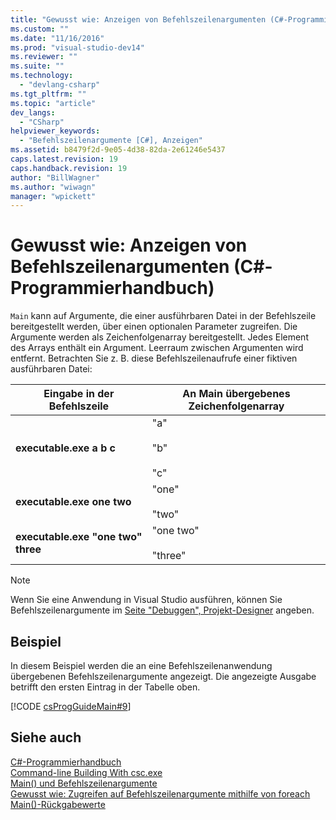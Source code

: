```yaml
---
title: "Gewusst wie: Anzeigen von Befehlszeilenargumenten (C#-Programmierhandbuch) | Microsoft Docs"
ms.custom: ""
ms.date: "11/16/2016"
ms.prod: "visual-studio-dev14"
ms.reviewer: ""
ms.suite: ""
ms.technology: 
  - "devlang-csharp"
ms.tgt_pltfrm: ""
ms.topic: "article"
dev_langs: 
  - "CSharp"
helpviewer_keywords: 
  - "Befehlszeilenargumente [C#], Anzeigen"
ms.assetid: b8479f2d-9e05-4d38-82da-2e61246e5437
caps.latest.revision: 19
caps.handback.revision: 19
author: "BillWagner"
ms.author: "wiwagn"
manager: "wpickett"
---
```

# Gewusst wie: Anzeigen von Befehlszeilenargumenten (C#-Programmierhandbuch)
`Main` kann auf Argumente, die einer ausführbaren Datei in der Befehlszeile bereitgestellt werden, über einen optionalen Parameter zugreifen.  Die Argumente werden als Zeichenfolgenarray bereitgestellt.  Jedes Element des Arrays enthält ein Argument.  Leerraum zwischen Argumenten wird entfernt.  Betrachten Sie z. B. diese Befehlszeilenaufrufe einer fiktiven ausführbaren Datei:  
  
|Eingabe in der Befehlszeile|An Main übergebenes Zeichenfolgenarray|  
|---------------------------------|--------------------------------------------|  
|**executable.exe a b c**|"a"<br /><br /> "b"<br /><br /> "c"|  
|**executable.exe one two**|"one"<br /><br /> "two"|  
|**executable.exe "one two" three**|"one two"<br /><br /> "three"|  
  
> [!NOTE]
>  Wenn Sie eine Anwendung in Visual Studio ausführen, können Sie Befehlszeilenargumente im [Seite "Debuggen", Projekt\-Designer](/visual-studio/ide/reference/debug-page-project-designer) angeben.  
  
## Beispiel  
 In diesem Beispiel werden die an eine Befehlszeilenanwendung übergebenen Befehlszeilenargumente angezeigt.  Die angezeigte Ausgabe betrifft den ersten Eintrag in der Tabelle oben.  
  
 [!CODE [csProgGuideMain#9](../CodeSnippet/VS_Snippets_VBCSharp/csProgGuideMain#9)]  
  
## Siehe auch  
 [C\#\-Programmierhandbuch](../../../csharp/programming-guide/index.md)   
 [Command\-line Building With csc.exe](../../../csharp/language-reference/compiler-options/command-line-building-with-csc-exe.md)   
 [Main\(\) und Befehlszeilenargumente](../../../csharp/programming-guide/main-and-command-args/main-and-command-line-arguments.md)   
 [Gewusst wie: Zugreifen auf Befehlszeilenargumente mithilfe von foreach](../../../csharp/programming-guide/main-and-command-args/how-to-access-command-line-arguments-using-foreach.md)   
 [Main\(\)\-Rückgabewerte](../../../csharp/programming-guide/main-and-command-args/main-return-values.md)